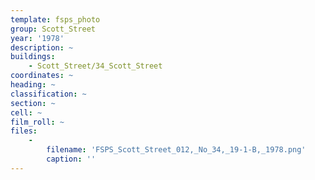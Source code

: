 ```yaml
---
template: fsps_photo
group: Scott_Street
year: '1978'
description: ~
buildings:
    - Scott_Street/34_Scott_Street
coordinates: ~
heading: ~
classification: ~
section: ~
cell: ~
film_roll: ~
files:
    -
        filename: 'FSPS_Scott_Street_012,_No_34,_19-1-B,_1978.png'
        caption: ''
---
```

